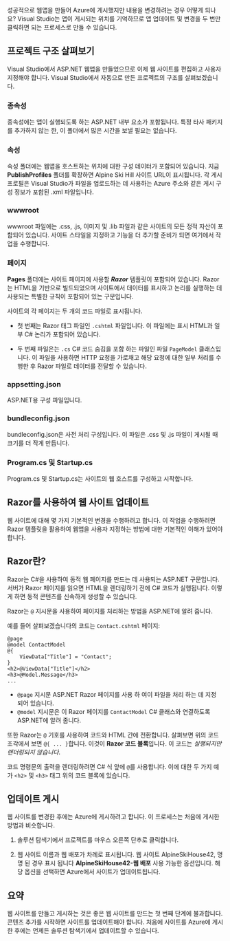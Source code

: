 성공적으로 웹앱을 만들어 Azure에 게시했지만 내용을 변경하려는 경우 어떻게 되나요? Visual Studio는 앱이 게시되는 위치를 기억하므로 앱 업데이트 및 변경을 두 번만 클릭하면 되는 프로세스로 만들 수 있습니다.

## <a name="explore-the-project-structure"></a>프로젝트 구조 살펴보기

Visual Studio에서 ASP.NET 웹앱을 만들었으므로 이제 웹 사이트를 편집하고 사용자 지정해야 합니다. Visual Studio에서 자동으로 만든 프로젝트의 구조를 살펴보겠습니다.

### <a name="dependencies"></a>종속성

종속성에는 앱이 실행되도록 하는 ASP.NET 내부 요소가 포함됩니다. 특정 타사 패키지를 추가하지 않는 한, 이 폴더에서 많은 시간을 보낼 필요는 없습니다.

### <a name="properties"></a>속성

속성 폴더에는 웹앱을 호스트하는 위치에 대한 구성 데이터가 포함되어 있습니다. 지금 **PublishProfiles** 폴더를 확장하면 Alpine Ski Hill 사이트 URL이 표시됩니다. 각 게시 프로필은 Visual Studio가 파일을 업로드하는 데 사용하는 Azure 주소와 같은 게시 구성 정보가 포함된 .xml 파일입니다.

### <a name="wwwroot"></a>wwwroot

wwwroot 파일에는 .css, .js, 이미지 및 .lib 파일과 같은 사이트의 모든 정적 자산이 포함되어 있습니다. 사이트 스타일을 지정하고 기능을 더 추가할 준비가 되면 여기에서 작업을 수행합니다.

### <a name="pages"></a>페이지

**Pages** 폴더에는 사이트 페이지에 사용할 _**Razor**_ 템플릿이 포함되어 있습니다.
Razor는 HTML을 기반으로 빌드되었으며 사이트에서 데이터를 표시하고 논리를 실행하는 데 사용되는 특별한 규칙이 포함되어 있는 구문입니다.

사이트의 각 페이지는 두 개의 코드 파일로 표시됩니다.

- 첫 번째는 Razor 태그 파일인 `.cshtml` 파일입니다. 이 파일에는 표시 HTML과 일부 C# 논리가 포함되어 있습니다.

- 두 번째 파일은는 `.cs` C# 코드 숨김을 포함 하는 파일인 파일 `PageModel` 클래스입니다. 이 파일을 사용하면 HTTP 요청을 가로채고 해당 요청에 대한 일부 처리를 수행한 후 Razor 파일로 데이터를 전달할 수 있습니다.

### <a name="appsettingjson"></a>appsetting.json

ASP.NET용 구성 파일입니다.

### <a name="bundleconfigjson"></a>bundleconfig.json

bundleconfig.json은 사전 처리 구성입니다. 이 파일은 .css 및 .js 파일이 게시될 때 크기를 더 작게 만듭니다.

### <a name="programcs-and-startupcs"></a>Program.cs 및 Startup.cs

Program.cs 및 Startup.cs는 사이트의 웹 호스트를 구성하고 시작합니다.

## <a name="updating-your-website-using-razor"></a>Razor를 사용하여 웹 사이트 업데이트

웹 사이트에 대해 몇 가지 기본적인 변경을 수행하려고 합니다. 이 작업을 수행하려면 Razor 템플릿을 활용하여 웹앱을 사용자 지정하는 방법에 대한 기본적인 이해가 있어야 합니다.

## <a name="what-is-razor"></a>Razor란?

Razor는 C#을 사용하여 동적 웹 페이지를 만드는 데 사용되는 ASP.NET 구문입니다. 서버가 Razor 페이지를 읽으면 HTML을 렌더링하기 전에 C# 코드가 실행됩니다. 이렇게 하면 동적 콘텐츠를 신속하게 생성할 수 있습니다.

Razor는 `@` 지시문을 사용하여 페이지를 처리하는 방법을 ASP.NET에 알려 줍니다.

예를 들어 살펴보겠습니다의 코드는 `Contact.cshtml` 페이지:

```aspx-csharp
@page
@model ContactModel
@{
    ViewData["Title"] = "Contact";
}
<h2>@ViewData["Title"]</h2>
<h3>@Model.Message</h3>
...
```

- `@page` 지시문 ASP.NET Razor 페이지를 사용 하 여이 파일을 처리 하는 데 지정 되어 있습니다.
- `@model` 지시문은 이 Razor 페이지를 `ContactModel` C# 클래스와 연결하도록 ASP.NET에 알려 줍니다.

또한 Razor는 `@` 기호를 사용하여 코드와 HTML 간에 전환합니다. 살펴보면 위의 코드 조각에서 보면 `@{ ... }`합니다. 이것이 **Razor 코드 블록**입니다. 이 코드는 _실행되지만 렌더링되지 않습니다_.

코드 명령문의 출력을 렌더링하려면 C# 식 앞에 `@`를 사용합니다. 이에 대한 두 가지 예가 `<h2>` 및 `<h3>` 태그 위의 코드 블록에 있습니다.

## <a name="publish-your-updates"></a>업데이트 게시

웹 사이트를 변경한 후에는 Azure에 게시하려고 합니다. 이 프로세스는 처음에 게시한 방법과 비슷합니다.

1. 솔루션 탐색기에서 프로젝트를 마우스 오른쪽 단추로 클릭합니다.

1. 웹 사이트 이름과 웹 배포가 차례로 표시됩니다. 웹 사이트 AlpineSkiHouse42, 명명 된 경우 표시 됩니다 **AlpineSkiHouse42-웹 배포** 사용 가능한 옵션입니다. 해당 옵션을 선택하면 Azure에서 사이트가 업데이트됩니다.

## <a name="summary"></a>요약

웹 사이트를 만들고 게시하는 것은 좋은 웹 사이트를 만드는 첫 번째 단계에 불과합니다. 콘텐츠 추가를 시작하면 사이트를 업데이트해야 합니다. 처음에 사이트를 Azure에 게시한 후에는 언제든 솔루션 탐색기에서 업데이트할 수 있습니다.
